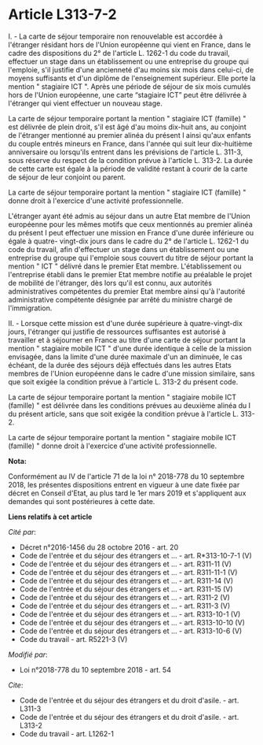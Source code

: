 # Article L313-7-2

I. - La carte de séjour temporaire non renouvelable est accordée à l'étranger résidant hors de l'Union européenne qui vient
en France, dans le cadre des dispositions du 2° de l'article L. 1262-1 du code du travail, effectuer un stage dans un
établissement ou une entreprise du groupe qui l'emploie, s'il justifie d'une ancienneté d'au moins six mois dans celui-ci, de
moyens suffisants et d'un diplôme de l'enseignement supérieur. Elle porte la mention " stagiaire ICT ". Après une période de
séjour de six mois cumulés hors de l'Union européenne, une carte “stagiaire ICT” peut être délivrée à l'étranger qui vient
effectuer un nouveau stage.

La carte de séjour temporaire portant la mention " stagiaire ICT (famille) " est délivrée de plein droit, s'il est âgé d'au
moins dix-huit ans, au conjoint de l'étranger mentionné au premier alinéa du présent I ainsi qu'aux enfants du couple entrés
mineurs en France, dans l'année qui suit leur dix-huitième anniversaire ou lorsqu'ils entrent dans les prévisions de
l'article L. 311-3, sous réserve du respect de la condition prévue à l'article L. 313-2. La durée de cette carte est égale à
la période de validité restant à courir de la carte de séjour de leur conjoint ou parent.

La carte de séjour temporaire portant la mention " stagiaire ICT (famille) " donne droit à l'exercice d'une activité
professionnelle.

L'étranger ayant été admis au séjour dans un autre Etat membre de l'Union européenne pour les mêmes motifs que ceux
mentionnés au premier alinéa du présent I peut effectuer une mission en France d'une durée inférieure ou égale à quatre-
vingt-dix jours dans le cadre du 2° de l'article L. 1262-1 du code du travail, afin d'effectuer un stage dans un
établissement ou une entreprise du groupe qui l'emploie sous couvert du titre de séjour portant la mention " ICT " délivré
dans le premier Etat membre. L'établissement ou l'entreprise établi dans le premier Etat membre notifie au préalable le
projet de mobilité de l'étranger, dès lors qu'il est connu, aux autorités administratives compétentes du premier Etat membre
ainsi qu'à l'autorité administrative compétente désignée par arrêté du ministre chargé de l'immigration.

II. - Lorsque cette mission est d'une durée supérieure à quatre-vingt-dix jours, l'étranger qui justifie de ressources
suffisantes est autorisé à travailler et à séjourner en France au titre d'une carte de séjour portant la mention " stagiaire
mobile ICT " d'une durée identique à celle de la mission envisagée, dans la limite d'une durée maximale d'un an diminuée, le
cas échéant, de la durée des séjours déjà effectués dans les autres Etats membres de l'Union européenne dans le cadre d'une
mission similaire, sans que soit exigée la condition prévue à l'article L. 313-2 du présent code.

La carte de séjour temporaire portant la mention " stagiaire mobile ICT (famille) " est délivrée dans les conditions prévues
au deuxième alinéa du I du présent article, sans que soit exigée la condition prévue à l'article L. 313-2.

La carte de séjour temporaire portant la mention " stagiaire mobile ICT (famille) " donne droit à l'exercice d'une activité
professionnelle.

**Nota:**

Conformément au IV de l'article 71 de la loi n° 2018-778 du 10 septembre 2018, les présentes dispositions entrent en vigueur
à une date fixée par décret en Conseil d'Etat, au plus tard le 1er mars 2019 et s'appliquent aux demandes qui sont
postérieures à cette date.

**Liens relatifs à cet article**

_Cité par_:

  - Décret n°2016-1456 du 28 octobre 2016 - art. 20
  - Code de l'entrée et du séjour des étrangers et ... - art. R*313-10-7-1 (V)
  - Code de l'entrée et du séjour des étrangers et ... - art. R311-11 (V)
  - Code de l'entrée et du séjour des étrangers et ... - art. R311-11-1 (V)
  - Code de l'entrée et du séjour des étrangers et ... - art. R311-14 (V)
  - Code de l'entrée et du séjour des étrangers et ... - art. R311-15 (V)
  - Code de l'entrée et du séjour des étrangers et ... - art. R311-2 (V)
  - Code de l'entrée et du séjour des étrangers et ... - art. R311-3 (V)
  - Code de l'entrée et du séjour des étrangers et ... - art. R313-10-1 (V)
  - Code de l'entrée et du séjour des étrangers et ... - art. R313-10-10 (V)
  - Code de l'entrée et du séjour des étrangers et ... - art. R313-10-6 (V)
  - Code du travail - art. R5221-3 (V)

_Modifié par_:

  - Loi n°2018-778 du 10 septembre 2018 - art. 54

_Cite_:

  - Code de l'entrée et du séjour des étrangers et du droit d'asile. - art. L311-3
  - Code de l'entrée et du séjour des étrangers et du droit d'asile. - art. L313-2
  - Code du travail - art. L1262-1
